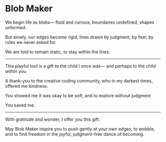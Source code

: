 # Blob Maker

We begin life as blobs—
fluid and curious,
boundaries undefined, shapes unformed.

But slowly, our edges become rigid,
lines drawn by judgment, by fear, by rules
we never asked for.

We are told to remain static,
to stay within the lines.
***
This playful tool
is a gift to the child
I once was—
and perhaps to the child within you.

A thank-you
to the creative coding community,
who in my darkest times,
offered me kindness.

You showed me
it was okay
to be soft,
and to explore without judgment

You saved me.
***
With gratitude and wonder,
I offer you this gift.

May Blob Maker inspire you
to push gently at your own edges,
to wobble,
and to find freedom
in the joyful,
judgment-free dance
of becoming.

